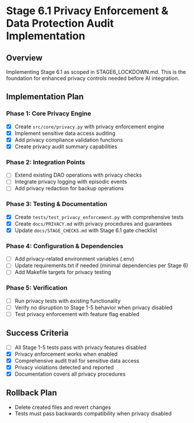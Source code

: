 # Stage 6.1 Privacy Enforcement & Data Protection Audit Implementation

## Overview
Implementing Stage 6.1 as scoped in STAGE6_LOCKDOWN.md. This is the foundation for enhanced privacy controls needed before AI integration.

## Implementation Plan

### Phase 1: Core Privacy Engine
- [x] Create `src/core/privacy.py` with privacy enforcement engine
- [x] Implement sensitive data access auditing
- [x] Add privacy compliance validation functions
- [x] Create privacy audit summary capabilities

### Phase 2: Integration Points
- [ ] Extend existing DAO operations with privacy checks
- [ ] Integrate privacy logging with episodic events
- [ ] Add privacy redaction for backup operations

### Phase 3: Testing & Documentation
- [x] Create `tests/test_privacy_enforcement.py` with comprehensive tests
- [x] Create `docs/PRIVACY.md` with privacy procedures and guarantees
- [x] Update `docs/STAGE_CHECKS.md` with Stage 6.1 gate checklist

### Phase 4: Configuration & Dependencies
- [ ] Add privacy-related environment variables (.env)
- [ ] Update requirements.txt if needed (minimal dependencies per Stage 6)
- [ ] Add Makefile targets for privacy testing

### Phase 5: Verification
- [ ] Run privacy tests with existing functionality
- [ ] Verify no disruption to Stage 1-5 behavior when privacy disabled
- [ ] Test privacy enforcement with feature flag enabled

## Success Criteria
- [ ] All Stage 1-5 tests pass with privacy features disabled
- [x] Privacy enforcement works when enabled
- [x] Comprehensive audit trail for sensitive data access
- [x] Privacy violations detected and reported
- [x] Documentation covers all privacy procedures

## Rollback Plan
- Delete created files and revert changes
- Tests must pass backwards compatibility when privacy disabled
